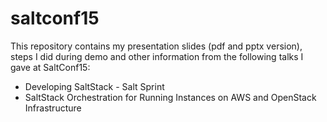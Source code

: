 # saltconf15
This repository contains my presentation slides (pdf and pptx version), steps I did during demo and other information from the following talks I gave at SaltConf15:

* Developing SaltStack - Salt Sprint
* SaltStack Orchestration for Running Instances on AWS and OpenStack Infrastructure
